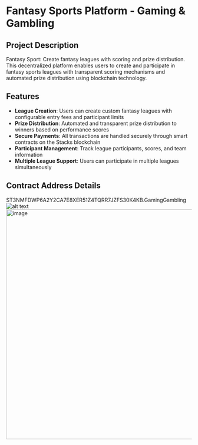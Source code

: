 # Fantasy Sports Platform - Gaming & Gambling

## Project Description

Fantasy Sport: Create fantasy leagues with scoring and prize distribution. This decentralized platform enables users to create and participate in fantasy sports leagues with transparent scoring mechanisms and automated prize distribution using blockchain technology.

## Features

- **League Creation**: Users can create custom fantasy leagues with configurable entry fees and participant limits
- **Prize Distribution**: Automated and transparent prize distribution to winners based on performance scores
- **Secure Payments**: All transactions are handled securely through smart contracts on the Stacks blockchain
- **Participant Management**: Track league participants, scores, and team information
- **Multiple League Support**: Users can participate in multiple leagues simultaneously

## Contract Address Details

ST3NMFDWP6A2Y2CA7E8XER51Z4TQRR7JZFS30K4KB.GamingGambling
![alt text](image.png)
<img width="1303" height="624" alt="image" src="https://github.com/user-attachments/assets/834e1261-1f7a-4c3a-9ccc-94b016b1af39" />



